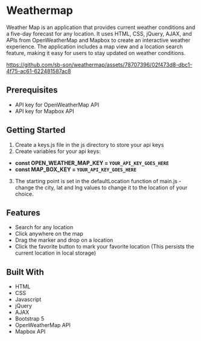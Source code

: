 # Weathermap
Weather Map is an application that provides current weather conditions and a five-day forecast for any location. It uses HTML, CSS, jQuery, AJAX, and APIs from OpenWeatherMap and Mapbox to create an interactive weather experience. The application includes a map view and a location search feature, making it easy for users to stay updated on weather conditions.

https://github.com/sb-son/weathermap/assets/78707396/02f473d8-dbc1-4f75-ac61-622481587ac8

## Prerequisites
- API key for OpenWeatherMap API
- API key for Mapbox API

## Getting Started
1. Create a keys.js file in the js directory to store your api keys
2. Create variables for your api keys: 
  - **const OPEN_WEATHER_MAP_KEY = `YOUR_API_KEY_GOES_HERE`**
  - **const MAP_BOX_KEY = `YOUR_API_KEY_GOES_HERE`**
3. The starting point is set in the defaultLocation function of main.js - change the city, lat and lng values to change it to the location of your choice.

## Features
- Search for any location
- Click anywhere on the map
- Drag the marker and drop on a location
- Click the favorite button to mark your favorite location (This persists the current location in local storage)

## Built With
- HTML
- CSS
- Javascript
- jQuery
- AJAX
- Bootstrap 5
- OpenWeatherMap API
- Mapbox API
